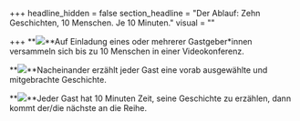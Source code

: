 +++
headline_hidden = false
section_headline = "Der Ablauf: Zehn Geschichten, 10 Menschen. Je 10 Minuten."
visual = ""

+++
**_![](/uploads/einladung.png)_**Auf Einladung eines oder mehrerer Gastgeber*innen versammeln sich bis zu 10 Menschen in einer Videokonferenz.

**_![](/uploads/erzahlen4.png)_**Nacheinander erzählt jeder Gast eine vorab ausgewählte und mitgebrachte Geschichte.

**_![](/uploads/10minzeit.png)_**Jeder Gast hat 10 Minuten Zeit, seine Geschichte zu erzählen, dann kommt der/die nächste an die Reihe.
